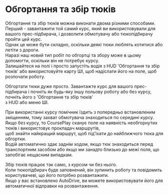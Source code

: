 # Обгортання та збір тюків

  
Обгортання та збір тюків можна виконати двома різними способами.  
Перший - завантажити той самий курс, який ви використовували для вашого прес-підбирача, і дозволити обмотувачу або тюкопідбирачу пройти цей курс.  
Однак це може бути складно, оскільки деякі тюки люблять котитися або летіти з дороги.  
Наразі наш новий тип робіт по обгортці та збору може в цьому допомогти, оскільки він не потребує курсу.  
Залишайтеся на полі і просто запустіть водія з HUD 'Обгортання та збір тюків' або використовуйте карту ШІ, щоб надіслати його на поле, щоб розпочати роботу.  


  
Обгортати тюки дуже просто. Завантажте курс для вашого прес-підбирача і почніть як будь-яку іншу польову роботу або без курсу, почніть його з 'Обгортання та збір тюків'  
з HUD або меню ШІ.  


  
При використанні курсу помічник їздить з попередньо встановленим зміщенням, тому захват обмотувача знаходиться по середині курсу.  
Якщо без курсу, то CoursePlay сканує поле на наявність необгорнутих тюків і використовує прокладач маршрутів,  
щоб знайти найкращий маршрут, щоб під'їхати до найближчого тюка для обгортки.  
Водій автоматично здає заднім ходом, якщо тюк знаходиться перед транспортним засобом або якщо ми занадто близько до межі поля, що запобігає нещасним випадкам.  


  
Збір тюків працює так само, з курсом чи без нього.  
Коли тюкопідбирач буде заповнений, він зупинить роботу та повідомить користувачеві, що його потрібно розвантажити.  
Якщо у вас встановлено AutoDrive, ви можете використовувати його для автоматичної відправки на розвантаження.  


